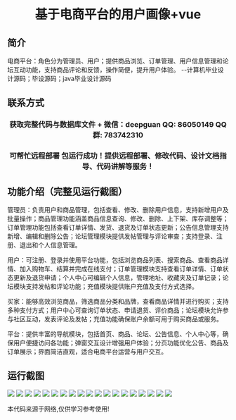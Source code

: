 <p><h1 align="center">基于电商平台的用户画像+vue</h1></p>

## 简介
电商平台：角色分为管理员、用户；提供商品浏览、订单管理、用户信息管理和论坛互动功能，支持商品评论和反馈，操作简便，提升用户体验。    --计算机毕业设计源码；毕设源码；java毕业设计源码


## 联系方式
<p><h3 align="center">获取完整代码与数据库文件 + 微信：deepguan QQ: 86050149 QQ群: 783742310</h3></p>
<p><h3 align="center">可帮忙远程部署 包运行成功！提供远程部署、修改代码、设计文档指导、代码讲解等服务！</h3></p>

## 功能介绍（完整见运行截图）
管理员：负责用户和商品管理，包括查看、修改、删除用户信息，支持新增用户及批量操作；商品管理功能涵盖商品信息查询、修改、删除、上下架、库存调整等；订单管理功能包括查看订单详情、发货、退货及订单状态更新；公告信息管理支持新增、编辑和删除公告；论坛管理模块提供发帖管理与评论审查；支持登录、注册、退出和个人信息管理。

用户：可注册、登录并使用平台功能，包括浏览商品列表、搜索商品、查看商品详情、加入购物车、结算并完成在线支付；订单管理模块支持查看订单详情、订单状态更新及退货申请；个人中心可编辑个人信息，管理地址、收藏夹及订单记录；论坛模块支持发帖和评论功能；充值模块提供账户充值及支付方式选择。

买家：能够高效浏览商品，筛选商品分类和品牌，查看商品详情并进行购买；支持多种支付方式；用户中心可查询订单状态、申请退货、评价商品；论坛模块允许参与社区互动，发表评论及发帖；充值功能确保账户余额可用于购买商品或服务。

平台：提供丰富的导航模块，包括首页、商品、论坛、公告信息、个人中心等，确保用户便捷访问各功能；弹窗交互设计增强用户体验；分页功能优化公告、商品及订单展示；界面简洁直观，适合电商平台运营与用户交互。


## 运行截图
![](https://bs-1329754181.cos.ap-shanghai.myqcloud.com/ssm/EcommerceUserProfile/img/001.jpg)
![](https://bs-1329754181.cos.ap-shanghai.myqcloud.com/ssm/EcommerceUserProfile/img/002.jpg)
![](https://bs-1329754181.cos.ap-shanghai.myqcloud.com/ssm/EcommerceUserProfile/img/003.jpg)
![](https://bs-1329754181.cos.ap-shanghai.myqcloud.com/ssm/EcommerceUserProfile/img/004.jpg)
![](https://bs-1329754181.cos.ap-shanghai.myqcloud.com/ssm/EcommerceUserProfile/img/005.jpg)
![](https://bs-1329754181.cos.ap-shanghai.myqcloud.com/ssm/EcommerceUserProfile/img/006.jpg)
![](https://bs-1329754181.cos.ap-shanghai.myqcloud.com/ssm/EcommerceUserProfile/img/007.jpg)
![](https://bs-1329754181.cos.ap-shanghai.myqcloud.com/ssm/EcommerceUserProfile/img/008.jpg)
![](https://bs-1329754181.cos.ap-shanghai.myqcloud.com/ssm/EcommerceUserProfile/img/009.jpg)
![](https://bs-1329754181.cos.ap-shanghai.myqcloud.com/ssm/EcommerceUserProfile/img/010.jpg)
![](https://bs-1329754181.cos.ap-shanghai.myqcloud.com/ssm/EcommerceUserProfile/img/011.jpg)
![](https://bs-1329754181.cos.ap-shanghai.myqcloud.com/ssm/EcommerceUserProfile/img/012.jpg)
![](https://bs-1329754181.cos.ap-shanghai.myqcloud.com/ssm/EcommerceUserProfile/img/013.jpg)
![](https://bs-1329754181.cos.ap-shanghai.myqcloud.com/ssm/EcommerceUserProfile/img/014.jpg)
![](https://bs-1329754181.cos.ap-shanghai.myqcloud.com/ssm/EcommerceUserProfile/img/015.jpg)
![](https://bs-1329754181.cos.ap-shanghai.myqcloud.com/ssm/EcommerceUserProfile/img/016.jpg)
![](https://bs-1329754181.cos.ap-shanghai.myqcloud.com/ssm/EcommerceUserProfile/img/017.jpg)
![](https://bs-1329754181.cos.ap-shanghai.myqcloud.com/ssm/EcommerceUserProfile/img/018.jpg)
![](https://bs-1329754181.cos.ap-shanghai.myqcloud.com/ssm/EcommerceUserProfile/img/019.jpg)

<p>本代码来源于网络,仅供学习参考使用!</p>
